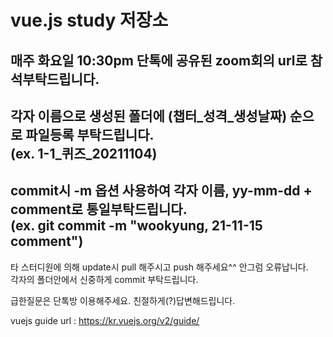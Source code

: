 # vue.js study 저장소 
매주 화요일 10:30pm 단톡에 공유된 zoom회의 url로 참석부탁드립니다.
-
각자 이름으로 생성된 폴더에 (챕터_성격_생성날짜) 순으로 파일등록 부탁드립니다.  
(ex. 1-1_퀴즈_20211104)  
- 
commit시 -m 옵션 사용하여 각자 이름, yy-mm-dd + comment로 통일부탁드립니다.  
(ex. git commit -m "wookyung, 21-11-15 comment") 
-
타 스터디원에 의해 update시 pull 해주시고 push 해주세요^^ 안그럼 오류납니다.  
각자의 폴더안에서 신중하게 commit 부탁드립니다.  
  
급한질문은 단톡방 이용해주세요. 친절하게(?)답변해드립니다.  
  
vuejs guide url : https://kr.vuejs.org/v2/guide/ 
